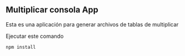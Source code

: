 

## Multiplicar consola App

Esta es una aplicación para generar archivos de tablas de multiplicar 

Ejecutar este comando

````
npm install
````